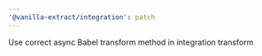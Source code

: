 ```yaml
---
'@vanilla-extract/integration': patch
---
```


Use correct async Babel transform method in integration transform
